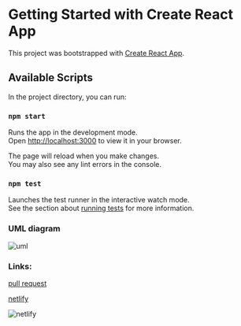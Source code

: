 # Getting Started with Create React App

This project was bootstrapped with [Create React App](https://github.com/facebook/create-react-app).

## Available Scripts

In the project directory, you can run:

### `npm start`

Runs the app in the development mode.\
Open [http://localhost:3000](http://localhost:3000) to view it in your browser.

The page will reload when you make changes.\
You may also see any lint errors in the console.

### `npm test`

Launches the test runner in the interactive watch mode.\
See the section about [running tests](https://facebook.github.io/create-react-app/docs/running-tests) for more information.


### UML diagram


![uml](./src/assets/lab31.png)


### Links:

[pull request](https://github.com/marah-jaradat/To-do/pull/1)

[netlify](https://playful-pony-bc1f07.netlify.app/)


![netlify](./src/assets/netlify.png)
